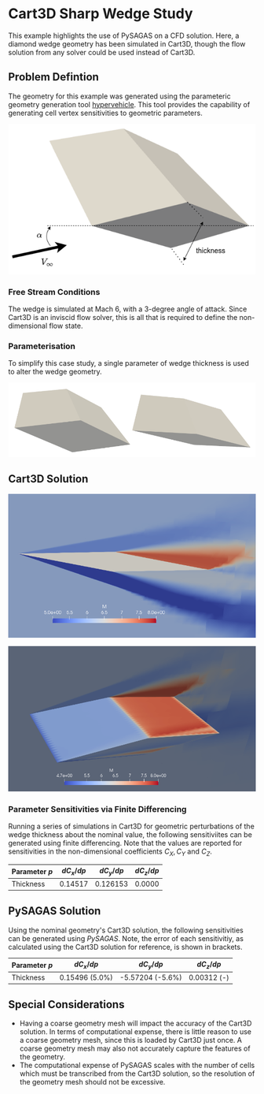# Cart3D Sharp Wedge Study

This example highlights the use of PySAGAS on a 
CFD solution. Here, a diamond wedge geometry has 
been simulated in Cart3D, though the flow solution
from any solver could be used instead of Cart3D.

## Problem Defintion
The geometry for this example was generated using the 
parameteric geometry generation tool 
[hypervehicle](https://github.com/kieran-mackle/hypervehicle).
This tool provides the capability of generating cell vertex
sensitivities to geometric parameters. 

![Wedge Geometry](../_static/wedge.png)


### Free Stream Conditions
The wedge is simulated at Mach 6, with a 3-degree angle of attack.
Since Cart3D is an inviscid flow solver, this is all that is required
to define the non-dimensional flow state.


### Parameterisation

To simplify this case study, a single parameter of wedge thickness
is used to alter the wedge geometry. 


![Wedge with thickness variations](../_static/thick-thin-wedges.png)


## Cart3D Solution

![Wedge flow visualisation](../_static/wedge-flow.png) 

![Wedge flow visualisation](../_static/wedge-flow2.png)


### Parameter Sensitivities via Finite Differencing
Running a series of simulations in Cart3D for geometric 
perturbations of the wedge thickness about the nominal 
value, the following sensitiviites can be generated using
finite differencing. Note that the values are reported for
sensitivities in the non-dimensional coefficients 
$C_X, C_Y$ and $C_Z$.


|  Parameter $p$  | $dC_x/dp$ | $dC_y/dp$ | $dC_z/dp$ |
|-----------------|-----------|-----------|-----------|
| Thickness       |  0.14517  |  0.126153   |  0.0000  |


## PySAGAS Solution
Using the nominal geometry's Cart3D solution, the following
sensitivities can be generated using *PySAGAS*.
Note, the error of each sensitivitiy, as calculated using 
the Cart3D solution for reference, is shown in brackets.

|  Parameter $p$  | $dC_x/dp$ | $dC_y/dp$ | $dC_z/dp$ |
|-----------------|-----------|-----------|-----------|
| Thickness       |  0.15496 (5.0%) | -5.57204 (-5.6%)  |  0.00312 (-) |



## Special Considerations

- Having a coarse geometry mesh will impact the accuracy of the
Cart3D solution. In terms of computational expense, there is little
reason to use a coarse geometry mesh, since this is loaded by Cart3D
just once. A coarse geometry mesh may also not accurately capture
the features of the geometry.
- The computational expense of PySAGAS scales with the number of 
cells which must be transcribed from the Cart3D solution, so the 
resolution of the geometry mesh should not be excessive.
